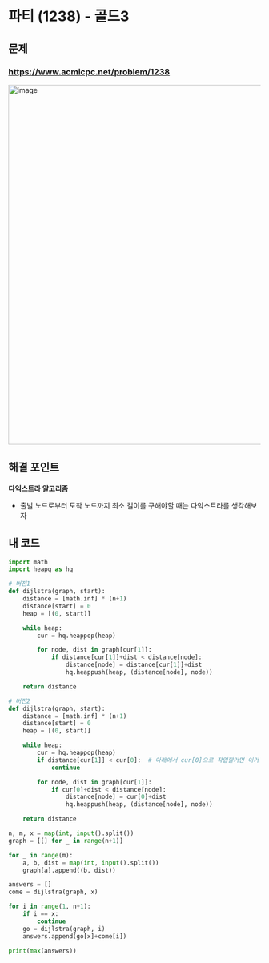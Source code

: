 # 파티 (1238) - 골드3

## 문제 
### https://www.acmicpc.net/problem/1238
<img width="719" alt="image" src="https://user-images.githubusercontent.com/72330884/191009542-c50716ad-e6df-4fb0-be3c-5c0dc18e820f.png">

## 해결 포인트
**다익스트라 알고리즘**
- 출발 노드로부터 도착 노드까지 최소 길이를 구해야할 때는 다익스트라를 생각해보자

## 내 코드
```python
import math
import heapq as hq

# 버전1
def dijlstra(graph, start):
    distance = [math.inf] * (n+1)
    distance[start] = 0
    heap = [(0, start)]

    while heap:
        cur = hq.heappop(heap)

        for node, dist in graph[cur[1]]:
            if distance[cur[1]]+dist < distance[node]:
                distance[node] = distance[cur[1]]+dist
                hq.heappush(heap, (distance[node], node))

    return distance

# 버전2
def dijlstra(graph, start):
    distance = [math.inf] * (n+1)
    distance[start] = 0
    heap = [(0, start)]

    while heap:
        cur = hq.heappop(heap)
        if distance[cur[1]] < cur[0]:  # 아래에서 cur[0]으로 작업할거면 이거 필요함.
            continue

        for node, dist in graph[cur[1]]:
            if cur[0]+dist < distance[node]:
                distance[node] = cur[0]+dist
                hq.heappush(heap, (distance[node], node))

    return distance

n, m, x = map(int, input().split())
graph = [[] for _ in range(n+1)]

for _ in range(m):
    a, b, dist = map(int, input().split())
    graph[a].append((b, dist))

answers = []
come = dijlstra(graph, x)

for i in range(1, n+1):
    if i == x:
        continue
    go = dijlstra(graph, i)
    answers.append(go[x]+come[i])

print(max(answers))
```
